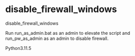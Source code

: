 # disable_firewall_windows
disable_firewall_windows


Run run_as_admin.bat as an admin to elevate the script and run_pw_as_admin as an admin to disable firewall.



Python3.11.5
